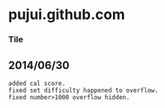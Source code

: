 pujui.github.com
================


### Tile

## 2014/06/30
    added cal score.
    fixed set difficulty happened to overflow.
    fixed number>1000 overflow hidden.